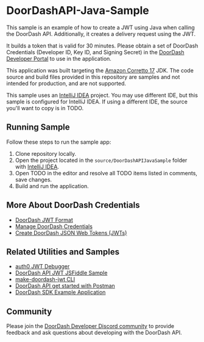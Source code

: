# DoorDashAPI-Java-Sample

This sample is an example of how to create a JWT using Java when calling the DoorDash API. Additionally, it creates a delivery request using the JWT.

It builds a token that is valid for 30 minutes. Please obtain a set of DoorDash Credentials (Developer ID, Key ID, and Signing Secret) in the [DoorDash Developer Portal](https://developer.doordash.com/portal/integration/drive/credentials) to use in the application.

This application was built targeting the [Amazon Corretto 17](https://docs.aws.amazon.com/corretto/latest/corretto-17-ug/downloads-list.html) JDK. The code source and build files provided in this repository are samples and not intended for production, and are not supported. 

This sample uses an [IntelliJ IDEA](https://www.jetbrains.com/idea/) project. You may use different IDE, but this sample is configured for IntelliJ IDEA. If using a different IDE, the source you'll want to copy is in TODO.

## Running Sample

Follow these steps to run the sample app:

1. Clone repository locally.
2. Open the project located in the ```source/DoorDashAPIJavaSample``` folder with [IntelliJ IDEA](https://www.jetbrains.com/idea/).
3. Open TODO in the editor and resolve all TODO items listed in comments, save changes.
4. Build and run the application.

## More About DoorDash Credentials

- [DoorDash JWT Format](https://developer.doordash.com/en-US/docs/drive/reference/JWTs/)
- [Manage DoorDash Credentials](https://developer.doordash.com/en-US/docs/drive/how_to/manage_credentials/)
- [Create DoorDash JSON Web Tokens (JWTs)](https://developer.doordash.com/en-US/docs/drive/how_to/JWTs)

## Related Utilities and Samples

- [auth0 JWT Debugger](https://jwt.io/)
- [DoorDash API JWT JSFiddle Sample](https://bit.ly/doordashapi)
- [make-doordash-jwt CLI](https://github.com/infin8x/make-doordash-jwt)
- [DoorDash API get started with Postman](https://developer.doordash.com/en-US/docs/drive/tutorials/get_started_postman/)
- [DoorDash SDK Example Application](https://github.com/doordash-oss/doordash_sdk_example_application)

## Community

Please join the [DoorDash Developer Discord community](https://discord.com/channels/951208871828013066/951208872478113875) to provide feedback and ask questions about developing with the DoorDash API.
